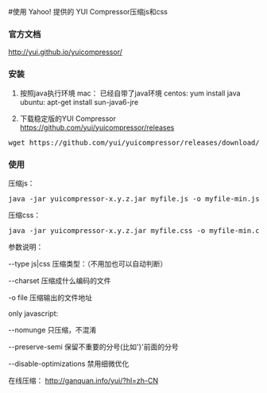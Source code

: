 #使用 Yahoo! 提供的 YUI Compressor压缩js和css
### 官方文档

http://yui.github.io/yuicompressor/

### 安装

1. 按照java执行环境
mac： 已经自带了java环境
centos: yum install java
ubuntu: apt-get install sun-java6-jre

2. 下载稳定版的YUI Compressor
https://github.com/yui/yuicompressor/releases

<pre>
wget https://github.com/yui/yuicompressor/releases/download/v2.4.8/yuicompressor-2.4.8.jar
</pre>

### 使用

压缩js：
<pre>
java -jar yuicompressor-x.y.z.jar myfile.js -o myfile-min.js --charset utf-8 --type js
</pre>
压缩css：
<pre>
java -jar yuicompressor-x.y.z.jar myfile.css -o myfile-min.css --charset utf-8 --type css
</pre>

参数说明：

--type js|css
	压缩类型：（不用加也可以自动判断）
	
--charset 
	压缩成什么编码的文件
	
-o file
	压缩输出的文件地址
	
only javascript:

--nomunge
	只压缩，不混淆
	
--preserve-semi
	保留不重要的分号(比如'}'前面的分号
	
--disable-optimizations
	禁用细微优化
	
在线压缩：
http://ganquan.info/yui/?hl=zh-CN
